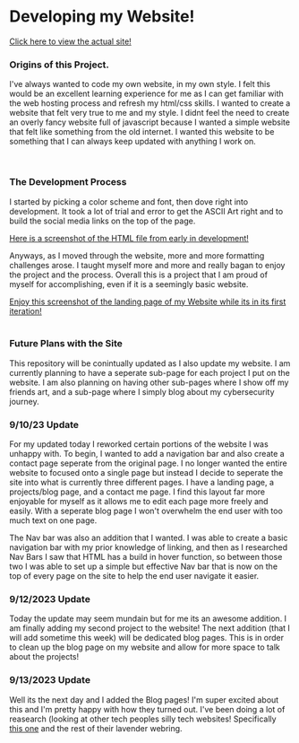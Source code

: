 <H1>Developing my Website!</H1>
<a href="https://tylerdeal.net">Click here to view the actual site!</a>
<br>
<h3>Origins of this Project.</h3>
<p>I've always wanted to code my own website, in my own style. I felt this would be an excellent learning experience for me as I can get familiar with the web hosting process and refresh my html/css skills. I wanted to create a website that felt very true to me and my style. I didnt feel the need to create an overly fancy website full of javascript because I wanted a simple website that felt like something from the old internet. I wanted this website to be something that I can always keep updated with anything I work on.</p>
<br>
<h3>The Development Process</h3>
<p>I started by picking a color scheme and font, then dove right into development. It took a lot of trial and error to get the ASCII Art right and to build the social media links on the top of the page. </p>
<a href="https://github.com/bbunny27/MyWebsite/assets/143891068/95879e3c-e5ad-4fac-9bab-19c431031e97">Here is a screenshot of the HTML file from early in development!</a>
<p>Anyways, as I moved through the website, more and more formatting challenges arose. I taught myself more and more and really bagan to enjoy the project and the process. Overall this is a project that I am proud of myself for accomplishing, even if it is a seemingly basic website.</p>
<a href="https://github.com/bbunny27/MyWebsite/assets/143891068/09ac7ebe-2622-4370-acb1-94e941981410">Enjoy this screenshot of the landing page of my Website while its in its first iteration!</a>
<br>
<br>
<h3>Future Plans with the Site</h3>
<p>This repository will be conintually updated as I also update my website. I am currently planning to have a seperate sub-page for each project I put on the website. I am also planning on having other sub-pages where I show off my friends art, and a sub-page where I simply blog about my cybersecurity journey.</p>
<h3>9/10/23 Update</h3>
<p>For my updated today I reworked certain portions of the website I was unhappy with. To begin, I wanted to add a navigation bar and also create a contact page seperate from the original page. I no longer wanted the entire website to focused onto a single page but instead I decide to seperate the site into what is currently three different pages. I have a landing page, a projects/blog page, and a contact me page. I find this layout far more enjoyable for myself as it allows me to edit each page more freely and easily. With a seperate blog page I won't overwhelm the end user with too much text on one page.</p>
<p>The Nav bar was also an addition that I wanted. I was able to create a basic navigation bar with my prior knowledge of linking, and then as I researched Nav Bars I saw that HTML has a build in hover function, so between those two I was able to set up a simple but effective Nav bar that is now on the top of every page on the site to help the end user navigate it easier.</p>
<h3>9/12/2023 Update</h3>
<p>Today the update may seem mundain but for me its an awesome addition. I am finally adding my second project to the website! The next addition (that I will add sometime this week) will be dedicated blog pages. This is in order to clean up the blog page on my website and allow for more space to talk about the projects! </p>
<h3>9/13/2023 Update</h3>
<p>Well its the next day and I added the Blog pages! I'm super excited about this and I'm pretty happy with how they turned out. I've been doing a lot of reasearch (looking at other tech peoples silly tech websites! Specifically<a href="https://oat.zone"> this one</a> and the rest of their lavender webring.</p>
